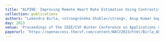 ```yaml
---
title: "ALPINE: Improving Remote Heart Rate Estimation Using Contrastive Learning"
collection: publications
authors: "Lokendra Birla, <strong>Sneha Shukla</strong>, Anup Kumar Gupta, Puneet Gupta"
day: 2023
venue: 'Proceedings of the IEEE/CVF Winter Conference on Applications of Computer Vision'
paperurl: 'https://openaccess.thecvf.com/content/WACV2023/html/Birla_ALPINE_Improving_Remote_Heart_Rate_Estimation_Using_Contrastive_Learning_WACV_2023_paper.html'
---
```

